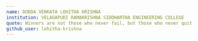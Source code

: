 ```yaml
---
name: DODDA VENKATA LOHITHA KRISHNA
institution: VELAGAPUDI RAMAKRISHNA SIDDHARTHA ENGINEERING COLLEGE
quote: Winners are not those who never fail, but those who never quit
github_user: lohitha-krishna
---
```

